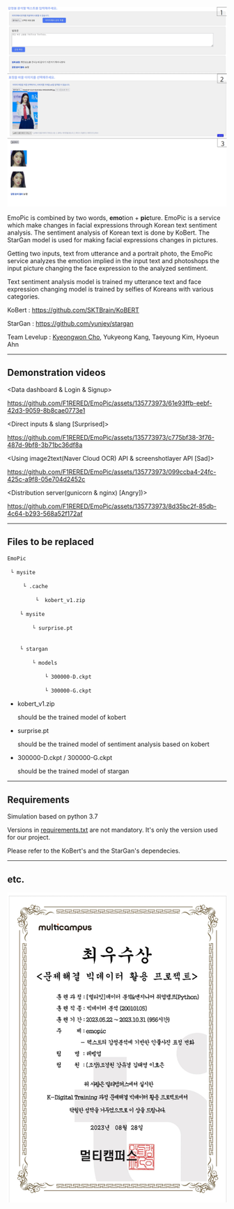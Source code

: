![example](images/example.png)



 EmoPic is combined by two words, **emo**tion + **pic**ture. EmoPic is a service which make changes in facial expressions through Korean text sentiment analysis. The sentiment analysis of Korean text is done by KoBert. The StarGan model is used for making facial expressions changes in pictures.

 Getting two inputs, text from utterance and a portrait photo, the EmoPic service analyzes the emotion implied in the input text and photoshops the input picture changing the face expression to the analyzed sentiment.

 Text sentiment analysis model is trained my utterance text and face expression changing model is trained by selfies of Koreans with various categories.

KoBert : https://github.com/SKTBrain/KoBERT

StarGan : https://github.com/yunjey/stargan

Team Levelup : [Kyeongwon Cho](https://github.com/F1RERED), Yukyeong Kang, Taeyoung Kim, Hyoeun Ahn

--------------

## Demonstration videos

<Data dashboard & Login & Signup>

https://github.com/F1RERED/EmoPic/assets/135773973/61e93ffb-eebf-42d3-9059-8b8cae0773e1

<Direct inputs & slang [Surprised]>

https://github.com/F1RERED/EmoPic/assets/135773973/c775bf38-3f76-487d-9bf8-3b71bc36df8a

<Using image2text(Naver Cloud OCR) API & screenshotlayer API [Sad]>

https://github.com/F1RERED/EmoPic/assets/135773973/099ccba4-24fc-425c-a9f8-05e704d2452c

<Distribution server(gunicorn & nginx)  [Angry])>

https://github.com/F1RERED/EmoPic/assets/135773973/8d35bc2f-85db-4c64-b293-568a52f172af

--------------------------------

## Files to be replaced

```
EmoPic

 └ mysite

	 └ .cache

		 └  kobert_v1.zip

	└ mysite

		└ surprise.pt


	└ stargan

		└ models

			└ 300000-D.ckpt

			└ 300000-G.ckpt

```

* kobert_v1.zip

  should be the trained model of kobert

+ surprise.pt

  should be the trained model of sentiment analysis based on kobert

+ 300000-D.ckpt / 300000-G.ckpt 

  should be the trained model of stargan 

-------------------------

## Requirements

 Simulation based on python 3.7

 Versions in [requirements.txt](requirements.txt) are not mandatory. It's only the version used for our project.

 Please refer to the KoBert's and the StarGan's dependecies.

---------------------------------

## etc.

![certificate](images/[D27]_상장(문제해결빅데이터활용프로젝트)_최우수상_3조.jpg)
